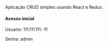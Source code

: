 Aplicação CRUD simples usando React e Redux.

#### Acesso inicial

Usuario: 111.111.111.-11

Senha: admin
